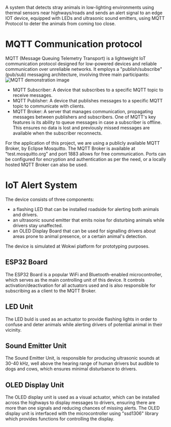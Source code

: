 A system that detects stray animals in low-lighting environments using thermal sensors near highways/roads and sends an alert signal to an edge IOT device, equipped with LEDs and ultrasonic sound emitters, using MQTT Protocol to deter the animals from coming too close.

# MQTT Communication protocol
MQTT (Message Queuing Telemetry Transport) is a lightweight IoT communication protocol designed for low-powered devices and reliable communication over unreliable networks. It employs a "publish/subscribe" (pub/sub) messaging architecture, involving three main participants:
<img src="https://camo.githubusercontent.com/0d7b840195f1be43abc6f28720224dde9b6bfa0a0a9ce73648d16a76b6154ce3/68747470733a2f2f6d7174742e6f72672f6173736574732f696d672f6d7174742d7075626c6973682d7375627363726962652e706e67" alt="MQTT demonstration image">
- MQTT Subscriber: A device that subscribes to a specific MQTT topic to receive messages.
- MQTT Publisher: A device that publishes messages to a specific MQTT topic to communicate with clients.
- MQTT Broker: A server that manages communication, propagating messages between publishers and subscribers. One of MQTT's key features is its ability to queue messages in case a subscriber is offline. This ensures no data is lost and previously missed messages are available when the subscriber reconnects.

For the application of this project, we are using a publicly available MQTT Broker, by Eclipse Mosquitto. The MQTT Broker is available at "test.mosquitto.org" and port 1883 allows for free communication. Ports can be configured for encryption and authentication as per the need, or a locally hosted MQTT Broker can also be used.

# IoT Alert System
The device consists of three components: 
- a flashing LED that can be installed roadside for alerting both animals and drivers.
- an ultrasonic sound emitter that emits noise for disturbing animals while drivers stay unaffected.
- an OLED Display Board that can be used for signalling drivers about areas prone to animal presence, or a certain animal's detection.

The device is simulated at Wokwi platform for prototyping purposes.

## ESP32 Board
The ESP32 Board is a popular WiFi and Bluetooth-enabled microcontroller, which serves as the main controlling unit of this device. It controls activation/deactivation for all actuators used and is also responsible for subscribing as a client to the MQTT Broker.

## LED Unit
The LED buld is used as an actuator to provide flashing lights in order to confuse and deter animals while alerting drivers of potential animal in their vicinity.

## Sound Emitter Unit
The Sound Emitter Unit, is responsible for producing ultrasonic sounds at 30-40 kHz, well above the hearing range of human drivers but audible to dogs and cows, which ensures minimal disturbance to drivers.

## OLED Display Unit
The OLED display unit is used as a visual actuator, which can be installed across the highways to display messages to drivers, ensuring there are more than one signals and reducing chances of missing alerts. The OLED display unit is interfaced with the microcontroller using "ssd1306" library which provides functions for controlling the display. 

